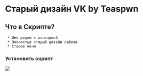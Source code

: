 <div>


#  Старый дизайн VK by Teaspwn
## Что в Скрипте?
``` 
 * Имя рядом с аватаркой
 * Полностью старый дизайн лайков
 * Старое меню
```

  ### Установить скрипт
<a href="https://github.com/teaspwn/vk-old-2021/raw/main/userscript.js">
  <img src="https://img.shields.io/badge/-%D1%83%D1%81%D1%82%D0%B0%D0%BD%D0%BE%D0%B2%D0%B8%D1%82%D1%8C-green?style=for-the-badge&link=#">
</a>
<div>
  
<div>
